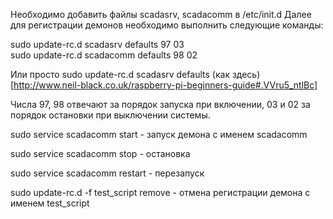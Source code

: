 Необходимо добавить файлы scadasrv, scadacomm в /etc/init.d
Далее для регистрации демонов необходимо выполнить следующие команды: 

sudo update-rc.d scadasrv defaults 97 03    
sudo update-rc.d scadacomm defaults 98 02

Или просто sudo update-rc.d scadasrv defaults (как здесь)[http://www.neil-black.co.uk/raspberry-pi-beginners-guide#.VVru5_ntlBc]

Числа 97, 98 отвечают за порядок запуска при включении, 03 и 02 за порядок остановки при выключении системы.

sudo service scadacomm start - запуск демона с именем scadacomm

sudo service scadacomm stop - остановка

sudo service scadacomm restart - перезапуск

sudo update-rc.d -f test_script  remove - отмена регистрации демона с именем test_script
